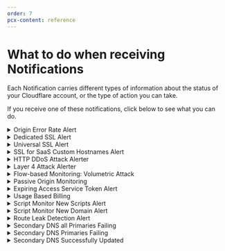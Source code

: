 ```yaml
---
order: 7
pcx-content: reference
---
```


# What to do when receiving Notifications

Each Notification carries different types of information about the status of your Cloudflare account, or the type of action you can take. 

If you receive one of these notifications, click below to see what you can do.

<details>
<summary>Origin Error Rate Alert</summary>
<div>

**What should you do?**

1. Use the link in the Notification you received to see which error codes we are seeing from your origin.
1. Refer to our [Troubleshooting Cloudflare 5XX errors](https://support.cloudflare.com/hc/en-us/articles/115003011431-Troubleshooting-Cloudflare-5XX-errors) to learn how to troubleshoot these errors.

</div>
</details>

<details>
<summary>Dedicated SSL Alert</summary>
<div>

**What should you do?**

You only need to take action if notified that you have a certificate that failed. You can find the reasons why a certificate is not being issued in our [Troubleshooting SSL errors](https://support.cloudflare.com/hc/en-us/articles/200170566-Troubleshooting-SSL-errors#h_c1a6e78e-150d-4db6-89ab-eec7cb1ab03f).

</div>
</details>

<details>
<summary>Universal SSL Alert</summary>
<div>

**What should you do?**

You only need to take action if notified that you have a certificate that failed. You can find the reasons why a certificate is not being issued in our [Troubleshooting SSL errors](https://support.cloudflare.com/hc/en-us/articles/200170566-Troubleshooting-SSL-errors#h_c1a6e78e-150d-4db6-89ab-eec7cb1ab03f).

</div>
</details>

<details>
<summary>SSL for SaaS Custom Hostnames Alert</summary>
<div>

**What should you do?**

You only need to take action if notified that you have a certificate that failed. You can find the reasons why a certificate is not being issued in our [Troubleshooting SSL errors](https://support.cloudflare.com/hc/en-us/articles/200170566-Troubleshooting-SSL-errors#h_c1a6e78e-150d-4db6-89ab-eec7cb1ab03f).

</div>
</details>

<details>
<summary>HTTP DDoS Attack Alerter</summary>
<div>

**What should you do?**

No action needed. Refer to [Understanding Cloudflare DDoS alerts](https://support.cloudflare.com/hc/en-us/articles/360053216191-Understanding-Cloudflare-DDoS-alerts) for more information.

</div>
</details>

<details>
<summary>Layer 4 Attack Alerter</summary>
<div>

**What should you do?**

No action needed. Refer to [Understanding Cloudflare DDoS alerts](https://support.cloudflare.com/hc/en-us/articles/360053216191-Understanding-Cloudflare-DDoS-alerts) for more information.

</div>
</details>

<details>
<summary>Flow-based Monitoring: Volumetric Attack</summary>
<div>

**What should you do?**

You need to advertise your IP prefixes to enable Magic Transit. More information in our [Dynamic advertisement page](https://developers.cloudflare.com/byoip/dynamic-advertisement).

</div>
</details>

<details>
<summary>Passive Origin Monitoring</summary>
<div>

**What should you do?**

Refer to our [Troubleshooting Cloudflare 5XX errors](https://support.cloudflare.com/hc/en-us/articles/115003011431-Troubleshooting-Cloudflare-5XX-errors) page to troubleshoot 521 errors.

</div>
</details>

<details>
<summary>Expiring Access Service Token Alert</summary>
<div>

**What should you do?**

Refresh your service token in the [Teams dashboard](https://dash.teams.cloudflare.com/) under **Configuration > Service Auth**.

</div>
</details>

<details>
<summary>Usage Based Billing</summary>
<div>

**What should you do?**

Review your usage of the product and adjust the configuration and/or increase the alerting threshold.

</div>
</details>

<details>
<summary>Script Monitor New Scripts Alert</summary>
<div>

**What should you do?**

Investigate to confirm it's an expected change.

</div>
</details>

<details>
<summary>Script Monitor New Domain Alert</summary>
<div>

**What should you do?**

Investigate to confirm it's an expected change.

</div>
</details>

<details>
<summary>Route Leak Detection Alert</summary>
<div>

**What should you do?**

Confirm your traffic is healthy: reach out to your transit providers to ensure you are behaving as expected and ask them to follow up with any providers accepting the unauthorized routes.

</div>
</details>

<details>
<summary>Secondary DNS all Primaries Failing</summary>
<div>

**What should you do?**

1. Confirm that your primary nameservers are up and running.
1. Confirm that the ACLs on your primary nameservers are configured correctly.
1. Confirm that your primary nameservers are configured correctly in your Cloudflare account (correct IP, port, TSIG).

</div>
</details>

<details>
<summary>Secondary DNS Primaries Failing</summary>
<div>

**What should you do?**

1. Confirm that the primary nameserver that is failing is up and running.
1. Confirm that the ACL on the primary nameserver that is failing is configured correctly. 
1. Confirm that the primary nameserver that is failing is configured correctly in your Cloudflare account (correct IP, port, TSIG).
Secondary DNS Successfully Updated | No action needed. Everything is working correctly.

</div>
</details>

<details>
<summary>Secondary DNS Successfully Updated</summary>
<div>

**What should you do?**

No action needed. Everything is working correctly.

</div>
</details>